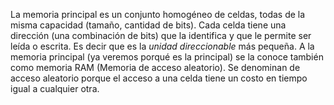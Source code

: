 La memoria principal es un conjunto homogéneo de celdas, todas de la misma capacidad (tamaño, cantidad de bits). Cada celda tiene una dirección (una combinación de bits) que la identifica y que le permite ser leída o escrita. Es decir que es la *unidad direccionable* más pequeña.
A la memoria principal (ya veremos porqué es la principal) se la conoce también como memoria RAM (Memoria de acceso aleatorio). Se denominan de acceso aleatorio porque el acceso a una celda tiene un costo en tiempo igual a cualquier otra.
